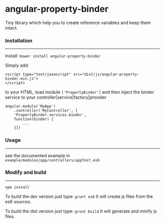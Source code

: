 angular-property-binder
=======================

Tiny library which help you to create reference variables and keep them intact.

### Installation
------------

Install: `bower install angular-property-binder`

Simply add:

````
<script type="text/javascript" src="dist/js/angular-property-binder.min.js">
</script>
````
to your HTML, load module `['PropertyBinder']` and then inject the binder service to your controller|service|factory|provider 

````
angular.module('MyApp')
    .controller('MyController', [
    'PropertyBinder.services.binder', 
    function(binder) { 
        ... 
    }])
````

### Usage 
---------

see the documented example in `example/modules/app/controllers/appTest.es6`

### Modify and build
--------------------

`npm install`

To build the dev version just type: `grunt es6`
It will create js files from the es6 sources.

To build the dist version just type: `grunt build`
It will generate and minify js files.

